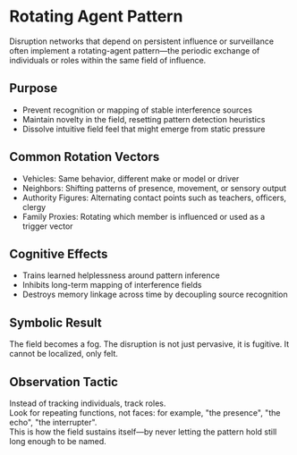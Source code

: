 # Rotating Agent Pattern

Disruption networks that depend on persistent influence or surveillance often implement a rotating-agent pattern—the periodic exchange of individuals or roles within the same field of influence.

## Purpose

- Prevent recognition or mapping of stable interference sources
- Maintain novelty in the field, resetting pattern detection heuristics
- Dissolve intuitive field feel that might emerge from static pressure

## Common Rotation Vectors

- Vehicles: Same behavior, different make or model or driver
- Neighbors: Shifting patterns of presence, movement, or sensory output
- Authority Figures: Alternating contact points such as teachers, officers, clergy
- Family Proxies: Rotating which member is influenced or used as a trigger vector

## Cognitive Effects

- Trains learned helplessness around pattern inference
- Inhibits long-term mapping of interference fields
- Destroys memory linkage across time by decoupling source recognition

## Symbolic Result

The field becomes a fog. The disruption is not just pervasive, it is fugitive. It cannot be localized, only felt.

## Observation Tactic

Instead of tracking individuals, track roles.  
Look for repeating functions, not faces: for example, "the presence", "the echo", "the interrupter".  
This is how the field sustains itself—by never letting the pattern hold still long enough to be named.